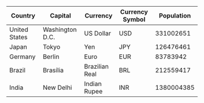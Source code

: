 |**Country**|**Capital**|**Currency**|**Currency Symbol**|**Population**|
|-------|-------|--------|---------------|----------|
|United States|Washington D.C.|US Dollar|USD|331002651|
|Japan|Tokyo|Yen|JPY|126476461|
|Germany|Berlin|Euro|EUR|83783942|
|Brazil|Brasília|Brazilian Real|BRL|212559417|
|India|New Delhi|Indian Rupee|INR|1380004385|